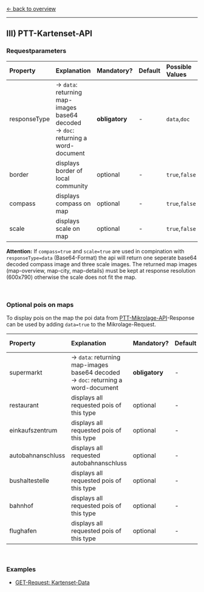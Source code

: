 [<- back to overview](README.md)
***

## III) PTT-Kartenset-API

### Requestparameters

| Property 	| Explanation 	| Mandatory? 	| Default 	|Possible Values 	| 
|:---	|:---	|:---	|:---	|:---	|
| responseType	|  -> `data`: returning map-images base64 decoded <br> -> `doc`: returning a word-document | <b>obligatory</b> | -| `data`,`doc`|
| border	|  displays border of local community | optional | -| `true`,`false`|
| compass	|  displays compass on map | optional | -| `true`,`false`|
| scale	|  displays scale on map | optional | -| `true`,`false`|


**Attention:** If `compass=true` and `scale=true` are used in compination with `responseType=data` (Base64-Format) the api will return one seperate base64 decoded compass image and three scale images. The returned map images (map-overview, map-city, map-details) must be kept at response resolution (600x790) otherwise the scale does not fit the map.

</br>

### Optional pois on maps
To display pois on the map the poi data from [PTT-Mikrolage-API](https://github.com/PropTechTools/PTT-API-Solutions/blob/master/ptt-mikro-api.md#optional-api-settings-parameters)-Response
can be used by adding `data=true` to the Mikrolage-Request.



| Property 	| Explanation 	| Mandatory? 	| Default 	|Possible Values 	| 
|:---	|:---	|:---	|:---	|:---	|
| supermarkt	|  -> `data`: returning map-images base64 decoded <br> -> `doc`: returning a word-document | <b>obligatory</b> | -| `<[lat,lng],[lat,lng]...>` |
| restaurant	|  displays all requested pois of this type | optional | -| `<[lat,lng],[lat,lng]...>` |
| einkaufszentrum	|  displays all requested pois of this type  | optional | -| `<[lat,lng],[lat,lng]...>`|
| autobahnanschluss	|  displays all requested autobahnanschluss | optional | -| `<[lat,lng],[lat,lng]...>`|
| bushaltestelle	|  displays all requested pois of this type | optional | -| `<[lat,lng],[lat,lng]...>`|
| bahnhof |  displays all requested pois of this type  | optional | -| `<[lat,lng],[lat,lng]...>`|
| flughafen	|  displays all requested pois of this type | optional | -| `<[lat,lng],[lat,lng]...>`|

</br>

### Examples

* [GET-Request: Kartenset-Data](examples/kartenset-api-001-data.md)
